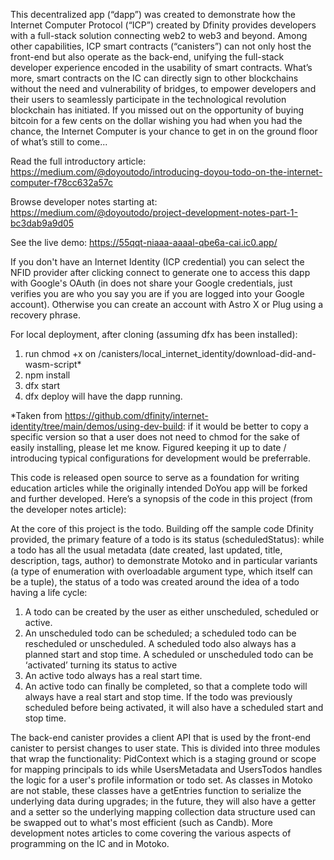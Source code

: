 This decentralized app (“dapp”) was created to demonstrate how the Internet Computer Protocol (“ICP”) created by Dfinity provides developers with a full-stack solution connecting web2 to web3 and beyond. Among other capabilities, ICP smart contracts (“canisters”) can not only host the front-end but also operate as the back-end, unifying the full-stack developer experience encoded in the usability of smart contracts. What’s more, smart contracts on the IC can directly sign to other blockchains without the need and vulnerability of bridges, to empower developers and their users to seamlessly participate in the technological revolution blockchain has initiated. If you missed out on the opportunity of buying bitcoin for a few cents on the dollar wishing you had when you had the chance, the Internet Computer is your chance to get in on the ground floor of what’s still to come...

Read the full introductory article:
 https://medium.com/@doyoutodo/introducing-doyou-todo-on-the-internet-computer-f78cc632a57c
 
Browse developer notes starting at:
 https://medium.com/@doyoutodo/project-development-notes-part-1-bc3dab9a9d05
 
See the live demo: 
 https://55qqt-niaaa-aaaal-qbe6a-cai.ic0.app/

If you don't have an Internet Identity (ICP credential) you can select the NFID provider after clicking connect to generate one to access this dapp with Google's OAuth (in does not share your Google credentials, just verifies you are who you say you are if you are logged into your Google account). Otherwise you can create an account with Astro X or Plug using a recovery phrase.  

For local deployment, after cloning (assuming dfx has been installed):
 1) run chmod +x on /canisters/local_internet_identity/download-did-and-wasm-script* 
 2) npm install
 3) dfx start
 4) dfx deploy will have the dapp running. 
 
*Taken from https://github.com/dfinity/internet-identity/tree/main/demos/using-dev-build: if it would be better to copy a specific version so that a user does not need to chmod for the sake of easily installing, please let me know. Figured keeping it up to date / introducing typical configurations for development would be preferrable. 

This code is released open source to serve as a foundation for writing education articles while the originally intended DoYou app will be forked and further developed. Here’s a synopsis of the code in this project (from the developer notes article): 

At the core of this project is the todo. Building off the sample code Dfinity provided, the primary feature of a todo is its status (scheduledStatus): while a todo has all the usual metadata (date created, last updated, title, description, tags, author) to demonstrate Motoko and in particular variants (a type of enumeration with overloadable argument type, which itself can be a tuple), the status of a todo was created around the idea of a todo having a life cycle: 

 1) A todo can be created by the user as either unscheduled, scheduled or active. 
 2) An unscheduled todo can be scheduled; a scheduled todo can be rescheduled or unscheduled. A scheduled todo also always has a planned start and stop  time. A scheduled or unscheduled todo can be ‘activated’ turning its status to active
 3) An active todo always has a real start time.
 4) An active todo can finally be completed, so that a complete todo will always have a real start and stop time. If the todo was previously scheduled before being activated, it will also have a scheduled start and stop time.

The back-end canister provides a client API that is used by the front-end canister to persist changes to user state. This is divided into three modules that wrap the functionality: PidContext which is a staging ground or scope for mapping principals to ids while UsersMetadata and UsersTodos handles the logic for a user's profile information or todo set. As classes in Motoko are not stable, these classes have a getEntries function to serialize the underlying data during upgrades; in the future, they will also have a getter and a setter so the underlying mapping collection data structure used can be swapped out to what's most efficient (such as Candb). More development notes articles to come covering the various aspects of programming on the IC and in Motoko.
